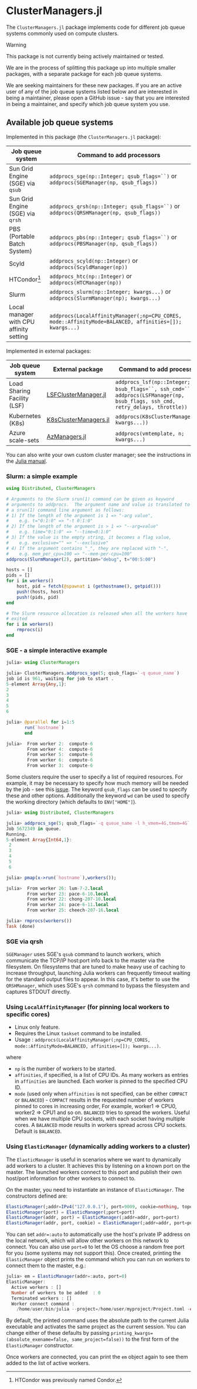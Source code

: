 # ClusterManagers.jl

The `ClusterManagers.jl` package implements code for different job queue systems commonly used on compute clusters.

> [!WARNING]
> This package is not currently being actively maintained or tested.
>
> We are in the process of splitting this package up into multiple smaller packages, with a separate package for each job queue systems.
>
> We are seeking maintainers for these new packages. If you are an active user of any of the job queue systems listed below and are interested in being a maintainer, please open a GitHub issue - say that you are interested in being a maintainer, and specify which job queue system you use.

## Available job queue systems

Implemented in this package (the `ClusterManagers.jl` package):

| Job queue system | Command to add processors |
| ---------------- | ------------------------- |
| Sun Grid Engine (SGE) via `qsub` | `addprocs_sge(np::Integer; qsub_flags=``)` or `addprocs(SGEManager(np, qsub_flags))` |
| Sun Grid Engine (SGE) via `qrsh` | `addprocs_qrsh(np::Integer; qsub_flags=``)` or `addprocs(QRSHManager(np, qsub_flags))` |
| PBS (Portable Batch System) | `addprocs_pbs(np::Integer; qsub_flags=``)` or `addprocs(PBSManager(np, qsub_flags))` |
| Scyld | `addprocs_scyld(np::Integer)` or `addprocs(ScyldManager(np))` |
| HTCondor[^1] | `addprocs_htc(np::Integer)` or `addprocs(HTCManager(np))` |
| Slurm | `addprocs_slurm(np::Integer; kwargs...)` or `addprocs(SlurmManager(np); kwargs...)` |
| Local manager with CPU affinity setting | `addprocs(LocalAffinityManager(;np=CPU_CORES, mode::AffinityMode=BALANCED, affinities=[]); kwargs...)` |

[^1]: HTCondor was previously named Condor.

Implemented in external packages:

| Job queue system | External package | Command to add processors |
| ---------------- | ---------------- | ------------------------- |
| Load Sharing Facility (LSF) | [LSFClusterManager.jl](https://github.com/JuliaParallel/LSFClusterManager.jl) | `addprocs_lsf(np::Integer; bsub_flags=``, ssh_cmd=``)` or `addprocs(LSFManager(np, bsub_flags, ssh_cmd, retry_delays, throttle))` |
| Kubernetes (K8s) | [K8sClusterManagers.jl](https://github.com/beacon-biosignals/K8sClusterManagers.jl) | `addprocs(K8sClusterManager(np; kwargs...))` |
| Azure scale-sets | [AzManagers.jl](https://github.com/ChevronETC/AzManagers.jl) | `addprocs(vmtemplate, n; kwargs...)` |

You can also write your own custom cluster manager; see the instructions in the [Julia manual](https://docs.julialang.org/en/v1/manual/distributed-computing/#ClusterManagers).

### Slurm: a simple example

```julia
using Distributed, ClusterManagers

# Arguments to the Slurm srun(1) command can be given as keyword
# arguments to addprocs.  The argument name and value is translated to
# a srun(1) command line argument as follows:
# 1) If the length of the argument is 1 => "-arg value",
#    e.g. t="0:1:0" => "-t 0:1:0"
# 2) If the length of the argument is > 1 => "--arg=value"
#    e.g. time="0:1:0" => "--time=0:1:0"
# 3) If the value is the empty string, it becomes a flag value,
#    e.g. exclusive="" => "--exclusive"
# 4) If the argument contains "_", they are replaced with "-",
#    e.g. mem_per_cpu=100 => "--mem-per-cpu=100"
addprocs(SlurmManager(2), partition="debug", t="00:5:00")

hosts = []
pids = []
for i in workers()
	host, pid = fetch(@spawnat i (gethostname(), getpid()))
	push!(hosts, host)
	push!(pids, pid)
end

# The Slurm resource allocation is released when all the workers have
# exited
for i in workers()
	rmprocs(i)
end
```

### SGE - a simple interactive example

```julia
julia> using ClusterManagers

julia> ClusterManagers.addprocs_sge(5; qsub_flags=`-q queue_name`)
job id is 961, waiting for job to start .
5-element Array{Any,1}:
2
3
4
5
6

julia> @parallel for i=1:5
       run(`hostname`)
       end

julia>  From worker 2:  compute-6
        From worker 4:  compute-6
        From worker 5:  compute-6
        From worker 6:  compute-6
        From worker 3:  compute-6
```

Some clusters require the user to specify a list of required resources.
For example, it may be necessary to specify how much memory will be needed by the job - see this [issue](https://github.com/JuliaLang/julia/issues/10390).
The keyword `qsub_flags` can be used to specify these and other options.
Additionally the keyword `wd` can be used to specify the working directory (which defaults to `ENV["HOME"]`).

```julia
julia> using Distributed, ClusterManagers

julia> addprocs_sge(5; qsub_flags=`-q queue_name -l h_vmem=4G,tmem=4G`, wd=mktempdir())
Job 5672349 in queue.
Running.
5-element Array{Int64,1}:
 2
 3
 4
 5
 6

julia> pmap(x->run(`hostname`),workers());

julia>  From worker 26: lum-7-2.local
        From worker 23: pace-6-10.local
        From worker 22: chong-207-10.local
        From worker 24: pace-6-11.local
        From worker 25: cheech-207-16.local

julia> rmprocs(workers())
Task (done)
```

### SGE via qrsh

`SGEManager` uses SGE's `qsub` command to launch workers, which communicate the
TCP/IP host:port info back to the master via the filesystem.  On filesystems
that are tuned to make heavy use of caching to increase throughput, launching
Julia workers can frequently timeout waiting for the standard output files to appear.
In this case, it's better to use the `QRSHManager`, which uses SGE's `qrsh`
command to bypass the filesystem and captures STDOUT directly.

### Using `LocalAffinityManager` (for pinning local workers to specific cores)

- Linux only feature.
- Requires the Linux `taskset` command to be installed.
- Usage : `addprocs(LocalAffinityManager(;np=CPU_CORES, mode::AffinityMode=BALANCED, affinities=[]); kwargs...)`.

where

- `np` is the number of workers to be started.
- `affinities`, if specified, is a list of CPU IDs. As many workers as entries in `affinities` are launched. Each worker is pinned
to the specified CPU ID.
- `mode` (used only when `affinities` is not specified, can be either `COMPACT` or `BALANCED`) - `COMPACT` results in the requested number
of workers pinned to cores in increasing order, For example, worker1 => CPU0, worker2 => CPU1 and so on. `BALANCED` tries to spread
the workers. Useful when we have multiple CPU sockets, with each socket having multiple cores. A `BALANCED` mode results in workers
spread across CPU sockets. Default is `BALANCED`.

### Using `ElasticManager` (dynamically adding workers to a cluster)

The `ElasticManager` is useful in scenarios where we want to dynamically add workers to a cluster.
It achieves this by listening on a known port on the master. The launched workers connect to this
port and publish their own host/port information for other workers to connect to.

On the master, you need to instantiate an instance of `ElasticManager`. The constructors defined are:

```julia
ElasticManager(;addr=IPv4("127.0.0.1"), port=9009, cookie=nothing, topology=:all_to_all, printing_kwargs=())
ElasticManager(port) = ElasticManager(;port=port)
ElasticManager(addr, port) = ElasticManager(;addr=addr, port=port)
ElasticManager(addr, port, cookie) = ElasticManager(;addr=addr, port=port, cookie=cookie)
```

You can set `addr=:auto` to automatically use the host's private IP address on the local network, which will allow other workers on this network to connect. You can also use `port=0` to let the OS choose a random free port for you (some systems may not support this). Once created, printing the `ElasticManager` object prints the command which you can run on workers to connect them to the master, e.g.:

```julia
julia> em = ElasticManager(addr=:auto, port=0)
ElasticManager:
  Active workers : []
  Number of workers to be added  : 0
  Terminated workers : []
  Worker connect command :
    /home/user/bin/julia --project=/home/user/myproject/Project.toml -e 'using ClusterManagers; ClusterManagers.elastic_worker("4cOSyaYpgSl6BC0C","127.0.1.1",36275)'
```

By default, the printed command uses the absolute path to the current Julia executable and activates the same project as the current session. You can change either of these defaults by passing `printing_kwargs=(absolute_exename=false, same_project=false))` to the first form of the `ElasticManager` constructor.

Once workers are connected, you can print the `em` object again to see them added to the list of active workers.
